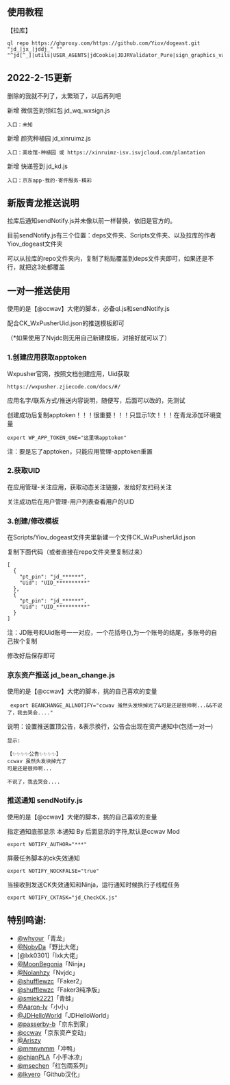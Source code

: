 ## 使用教程


【拉库】

    ql repo https://ghproxy.com/https://github.com/Yiov/dogeast.git "jd_|jx_|jddj_" "" "^jd[^_]|utils|USER_AGENTS|jdCookie|JDJRValidator_Pure|sign_graphics_validate|sendNotify|ql"


## 2022-2-15更新

删除的我就不列了，太繁琐了，以后再列吧


新增 微信签到领红包 jd_wq_wxsign.js

    入口：未知

新增 颜究种植园 jd_xinruimz.js

    入口：美妆馆-种植园 或 https://xinruimz-isv.isvjcloud.com/plantation


新增 快递签到 jd_kd.js

    入口：京东app-我的-寄件服务-精彩


## 新版青龙推送说明

拉库后通知sendNotify.js并未像以前一样替换，依旧是官方的。


目前sendNotify.js有三个位置：deps文件夹、Scripts文件夹、以及拉库的作者Yiov_dogeast文件夹

可以从拉库的repo文件夹内，复制了粘贴覆盖到deps文件夹即可，如果还是不行，就把这3处都覆盖



## 一对一推送使用

使用的是【@ccwav】大佬的脚本，必备ql.js和sendNotify.js


配合CK_WxPusherUid.json的推送模板即可

（*如果使用了Nvjdc则无用自己新建模板，对接好就可以了）


### 1.创建应用获取apptoken


Wxpusher官网，按照文档创建应用，Uid获取

    https://wxpusher.zjiecode.com/docs/#/


应用名字/联系方式/推送内容说明，随便写，后面可以改的，先测试

创建成功后复制apptoken！！！很重要！！！只显示1次！！！在青龙添加环境变量

    export WP_APP_TOKEN_ONE="这里填apptoken"

注：要是忘了apptoken，只能应用管理-apptoken重置


### 2.获取UID

在应用管理-关注应用，获取动态关注链接，发给好友扫码关注

关注成功后在用户管理-用户列表查看用户的UID



### 3.创建/修改模板

在Scripts/Yiov_dogeast文件夹里新建一个文件CK_WxPusherUid.json

复制下面代码（或者直接在repo文件夹里复制过来）

    [
      {
        "pt_pin": "jd_******",
        "Uid": "UID_**********"
      },
      {
        "pt_pin": "jd_******",
        "Uid": "UID_**********"
      }
    ]


注：JD账号和Uid账号一一对应，一个花括号{},为一个账号的结尾，多账号的自己挨个复制

修改好后保存即可






### 京东资产推送 jd_bean_change.js 

使用的是【@ccwav】大佬的脚本，挑的自己喜欢的变量

     export BEANCHANGE_ALLNOTIFY="ccwav 虽然头发块掉光了&可是还是很帅啊...&&不说了，我去哭会...."

说明：设置推送置顶公告，&表示换行，公告会出现在资产通知中(包括一对一)

    显示:
    	
    【✨✨✨✨公告✨✨✨✨】
    ccwav 虽然头发块掉光了
    可是还是很帅啊...
    	 
    不说了，我去哭会.... 




### 推送通知 sendNotify.js

使用的是【@ccwav】大佬的脚本，挑的自己喜欢的变量

指定通知底部显示 本通知 By 后面显示的字符,默认是ccwav Mod

    export NOTIFY_AUTHOR="***"

屏蔽任务脚本的ck失效通知

    export NOTIFY_NOCKFALSE="true"

当接收到发送CK失效通知和Ninja，运行通知时候执行子线程任务

    export NOTIFY_CKTASK="jd_CheckCK.js"






## 特别鸣谢:

* [@whyour](https://github.com/whyour/qinglong)「青龙」
* [@NobyDa](https://github.com/NobyDa)「野比大佬」
* [@lxk0301]「lxk大佬」
* [@MoonBegonia](https://github.com/MoonBegonia/ninja)「Ninja」
* [@Nolanhzy](https://github.com/NolanHzy)「Nvjdc」
* [@shufflewzc](https://github.com/shufflewzc/faker2)「Faker2」
* [@shufflewzc](https://github.com/shufflewzc/faker3)「Faker3纯净版」
* [@smiek2221](https://github.com/smiek2221/scripts)「青蛙」
* [@Aaron-lv](https://github.com/Aaron-lv/sync)「小小」
* [@JDHelloWorld](https://github.com/JDHelloWorld/jd_scripts)「JDHelloWorld」
* [@passerby-b](https://github.com/passerby-b/JDDJ)「京东到家」
* [@ccwav](https://github.com/ccwav/QLScript2)「京东资产变动」
* [@Ariszy](https://github.com/Ariszy/Private-Script)
* [@mmnvnmm](https://github.com/mmnvnmm/omo)「冲鸭」
* [@chianPLA](https://github.com/chianPLA/xiaoshou)「小手冰凉」
* [@msechen](https://gitee.com/msewb/update)「红包雨系列」
* [@lkyero](https://github.com/lkyero/GitHubDesktop_zh)「Github汉化」


